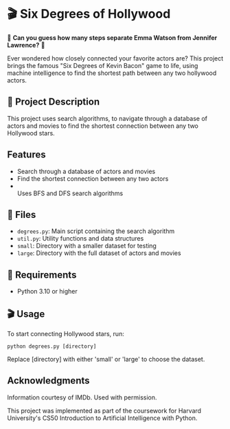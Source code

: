 <h1>🎬 Six Degrees of Hollywood</h1>

<p>🧠 <strong>Can you guess how many steps separate Emma Watson from Jennifer Lawrence?</strong> 🧠</p>

<p>Ever wondered how closely connected your favorite actors are?  This project brings the famous "Six Degrees of Kevin Bacon" game to life, using machine intelligence to find the shortest path between any two hollywood actors.</p>

<h2>🌟 Project Description</h2>

<p>This project uses search algorithms, to navigate through a database of actors and movies to find the shortest connection between any two Hollywood stars.</p>

<h2>Features</h2>

<ul>

<li>Search through a database of actors and movies</li>
<li>Find the shortest connection between any two actors</li>
<li></li>Uses BFS and DFS search algorithms </li>


</ul>


<h2>📁 Files</h2>

<ul>
  <li><code>degrees.py</code>: Main script containing the search algorithm</li>
  <li><code>util.py</code>: Utility functions and data structures</li>
  <li><code>small</code>: Directory with a smaller dataset for testing</li>
  <li><code>large</code>: Directory with the full dataset of actors and movies</li>
</ul>

<h2>🔧 Requirements</h2>

<ul>
  <li>Python 3.10 or higher</li>
</ul>



<h2>🎬 Usage</h2>

<p>To start connecting Hollywood stars, run:</p>

<pre><code>python degrees.py [directory]</code></pre>

<p>Replace [directory] with either 'small' or 'large' to choose the dataset.</p>


<h2>Acknowledgments</h2>

<p>Information courtesy of IMDb. Used with permission. </p>
 <p>This project was implemented as part of the coursework for Harvard University's CS50 Introduction to Artificial Intelligence with Python.</p>
